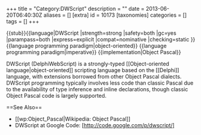 +++
title = "Category:DWScript"
description = ""
date = 2013-06-20T06:40:30Z
aliases = []
[extra]
id = 10173
[taxonomies]
categories = []
tags = []
+++

{{stub}}{{language|DWScript
|strength=strong
|safety=both
|gc=yes
|parampass=both
|express=explicit
|compat=nominative
|checking=static
}}
{{language programming paradigm|object-oriented}}
{{language programming paradigm|imperative}}
{{implementation|Object Pascal}}

DWScript (DelphiWebScript) is a strongly-typed [[Object-oriented language|object-oriented]] scripting language based on the [[Delphi]] language, with extensions borrowed from other Object Pascal dialects. DWScript programming typically involves less code than classic Pascal due to the availability of type inference and inline declarations, though classic Object Pascal code is largely supported.

==See Also==
* [[wp:Object_Pascal|Wikipedia: Object Pascal]]
* DWScript at Google Code: [http://code.google.com/p/dwscript/]
